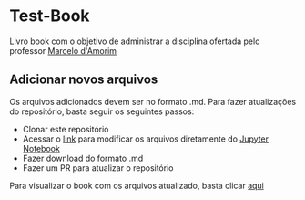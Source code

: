 # Test-Book

Livro book com o objetivo de administrar a disciplina ofertada pelo professor [Marcelo d'Amorim](http://www.cin.ufpe.br/~damorim/) 

## Adicionar novos arquivos

Os arquivos adicionados devem ser no formato .md. Para fazer atualizações do repositório, basta seguir os seguintes passos:

- Clonar este repositório
- Acessar o [link](https://mybinder.org/v2/gh/RaquelMSantos/test-book/master) para modificar os arquivos diretamente do [Jupyter Notebook](https://jupyter.org/)
- Fazer download do formato .md
- Fazer um PR para atualizar o repositório

Para visualizar o book com os arquivos atualizado, basta clicar [aqui](https://raquelmsantos.github.io/test-book)
